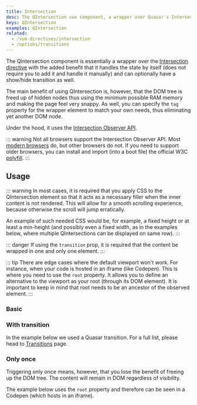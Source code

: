 ```yaml
---
title: Intersection
desc: The QIntersection vue component, a wrapper over Quasar's Intersection directive.
keys: QIntersection
examples: QIntersection
related:
  - /vue-directives/intersection
  - /options/transitions
---
```


The QIntersection component is essentially a wrapper over the [Intersection directive](/vue-directives/intersection) with the added benefit that it handles the state by itself (does not require you to add it and handle it manually) and can optionally have a show/hide transition as well.

The main benefit of using QIntersection is, however, that the DOM tree is freed up of hidden nodes thus using the minimum possible RAM memory and making the page feel very snappy. As well, you can specify the `tag` property for the wrapper element to match your own needs, thus eliminating yet another DOM node.

Under the hood, it uses the [Intersection Observer API](https://developer.mozilla.org/en-US/docs/Web/API/Intersection_Observer_API).

::: warning
Not all browsers support the Intersection Observer API. Most [modern browsers](https://caniuse.com/#search=intersection) do, but other browsers do not. If you need to support older browsers, you can install and import (into a boot file) the official W3C [polyfill](https://github.com/w3c/IntersectionObserver).
:::

<DocApi file="QIntersection" />

## Usage

::: warning
In most cases, it is required that you apply CSS to the QIntersection element so that it acts as a necessary filler when the inner content is not rendered. This will allow for a smooth scrolling experience, because otherwise the scroll will jump erratically.

An example of such needed CSS would be, for example, a fixed height or at least a min-height (and possibly even a fixed width, as in the examples below, where multiple QIntersections can be displayed on same row).
:::

::: danger
If using the `transition` prop, it is required that the content be wrapped in one and only one element.
:::

::: tip
There are edge cases where the default viewport won't work. For instance, when your code is hosted in an iframe (like Codepen). This is where you need to use the `root` property. It allows you to define an alternative to the viewport as your root (through its DOM element). It is important to keep in mind that root needs to be an ancestor of the observed element.
:::

### Basic

<DocExample title="Basic" file="Basic" scrollable no-edit />

### With transition

In the example below we used a Quasar transition. For a full list, please head to [Transitions](/options/transitions) page.

<DocExample title="With transition" file="Transition" scrollable no-edit />

<DocExample title="A list with transition" file="List" scrollable no-edit />

### Only once

Triggering only once means, however, that you lose the benefit of freeing up the DOM tree. The content will remain in DOM regardless of visibility.

<DocExample title="Triggering only once" file="Once" scrollable no-edit />

The example below uses the `root` property and therefore can be seen in a Codepen (which hosts in an iframe).

<DocExample title="Root viewport" file="Root" />
